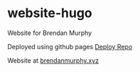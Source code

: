 # website-hugo
Website for Brendan Murphy


Deployed using github pages [Deploy Repo](https://github.com/thesimplekid/thesimplekid.github.io)

Website at [brendanmurphy.xyz](https://brendanmurphy.xyz)
